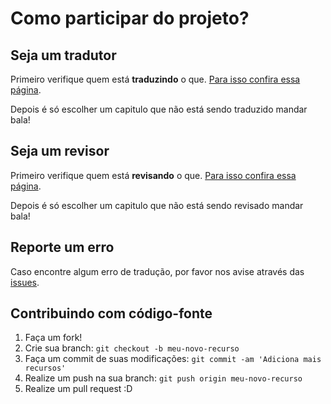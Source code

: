 # Como participar do projeto?

## Seja um tradutor

Primeiro verifique quem está **traduzindo** o que. [Para isso confira essa página](https://github.com/ericdouglas/eloquente-javascript/issues).

Depois é só escolher um capitulo que não está sendo traduzido mandar bala!

## Seja um revisor

Primeiro verifique quem está **revisando** o que. [Para isso confira essa página](https://github.com/ericdouglas/eloquente-javascript/issues).

Depois é só escolher um capitulo que não está sendo revisado mandar bala!

## Reporte um erro

Caso encontre algum erro de tradução, por favor nos avise através das [issues](https://github.com/randsonjs/eloquent-javascript/issues).

## Contribuindo com código-fonte

1. Faça um fork!
2. Crie sua branch: `git checkout -b meu-novo-recurso`
3. Faça um commit de suas modificações: `git commit -am 'Adiciona mais recursos'`
4. Realize um push na sua branch: `git push origin meu-novo-recurso`
5. Realize um pull request :D
